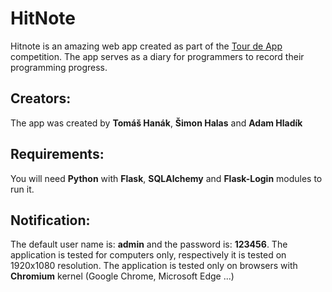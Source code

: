 # HitNote
Hitnote is an amazing web app created as part of the [Tour de App](https://tourdeapp.cz/) competition. The app serves as a diary for programmers to record their programming progress.
## Creators:
The app was created by **Tomáš Hanák**, **Šimon Halas** and **Adam Hladík**
## Requirements: 
You will need **Python** with **Flask**, **SQLAlchemy** and **Flask-Login** modules to run it.
## Notification:
The default user name is: **admin** and the password is: **123456**.
The application is tested for computers only, respectively it is tested on 1920x1080 resolution.
The application is tested only on browsers with **Chromium** kernel (Google Chrome, Microsoft Edge ...)
